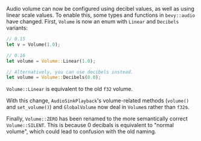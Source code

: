 Audio volume can now be configured using decibel values, as well as using linear scale values. To enable this, some types and functions in `bevy::audio` have changed. First, `Volume` is now an enum with `Linear` and `Decibels` variants:

```rust
// 0.15
let v = Volume(1.0);

// 0.16
let volume = Volume::Linear(1.0);

// Alternatively, you can use decibels instead.
let volume = Volume::Decibels(0.0);
```

`Volume::Linear` is equivalent to the old `f32` volume.

With this change, `AudioSinkPlayback`'s volume-related methods (`volume()` and `set_volume()`) and `GlobalVolume` now deal in `Volume`s rather than `f32`s.

Finally, `Volume::ZERO` has been renamed to the more semantically correct `Volume::SILENT`. This is because 0 decibals is equivalent to "normal volume", which could lead to confusion with the old naming.
